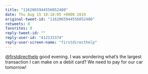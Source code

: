 ```yaml
---
title: "1162065944556052480"
date: Thu Aug 15 18:18:05 +0000 2019
original-tweet-id: "1162065944556052480"
retweets: 0
favorites: 0
reply-tweet-id: ""
reply-user-id: "412133374"
reply-user-screen-name: "firstdirecthelp"
---
```

<a href="https://twitter.com/firstdirecthelp">@firstdirecthelp</a> good evening. I was wondering what’s the largest transaction I can make on a debit card? We need to pay for our car tomorrow!
